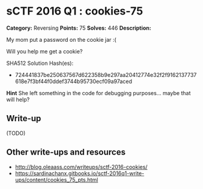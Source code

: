 # sCTF 2016 Q1 : cookies-75

**Category:** Reversing
**Points:** 75
**Solves:** 446
**Description:**

My mom put a password on the cookie jar :(

Will you help me get a cookie?


SHA512 Solution Hash(es):
* 724441837be250637567d622358b9e297aa20412774e32f2f9162137737618e7f3bf44f0ddef3744b95730ecf09a97aced

**Hint**
She left something in the code for debugging purposes... maybe that will help?


## Write-up

(TODO)

## Other write-ups and resources

* http://blog.oleaass.com/writeups/sctf-2016-cookies/
* https://sardinachanx.gitbooks.io/sctf-2016q1-write-ups/content/cookies_75_pts.html
